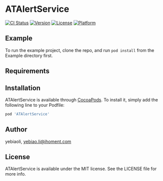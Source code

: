 # ATAlertService

[![CI Status](https://img.shields.io/travis/yebiaoli/ATAlertService.svg?style=flat)](https://travis-ci.org/yebiaoli/ATAlertService)
[![Version](https://img.shields.io/cocoapods/v/ATAlertService.svg?style=flat)](https://cocoapods.org/pods/ATAlertService)
[![License](https://img.shields.io/cocoapods/l/ATAlertService.svg?style=flat)](https://cocoapods.org/pods/ATAlertService)
[![Platform](https://img.shields.io/cocoapods/p/ATAlertService.svg?style=flat)](https://cocoapods.org/pods/ATAlertService)

## Example

To run the example project, clone the repo, and run `pod install` from the Example directory first.

## Requirements

## Installation

ATAlertService is available through [CocoaPods](https://cocoapods.org). To install
it, simply add the following line to your Podfile:

```ruby
pod 'ATAlertService'
```

## Author

yebiaoli, yebiao.li@ihoment.com

## License

ATAlertService is available under the MIT license. See the LICENSE file for more info.

